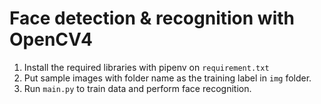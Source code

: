 # Face detection & recognition with OpenCV4

1. Install the required libraries with pipenv on `requirement.txt`
2. Put sample images with folder name as the training label in `img` folder.
3. Run `main.py` to train data and perform face recognition.
